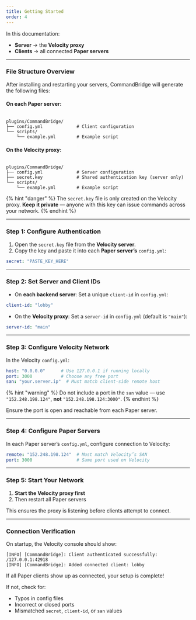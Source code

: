 ```yaml
---
title: Getting Started
order: 4
---
```


In this documentation:

- **Server** → the **Velocity proxy**
- **Clients** → all connected **Paper servers**

***

### **File Structure Overview**

After installing and restarting your servers, CommandBridge will generate the following files:

#### On **each Paper server**:
```

plugins/CommandBridge/
├── config.yml             # Client configuration
└── scripts/
    └── example.yml        # Example script

```

#### On the **Velocity proxy**:
```

plugins/CommandBridge/
├── config.yml             # Server configuration
├── secret.key             # Shared authentication key (server only)
└── scripts/
    └── example.yml        # Example script

```

<div class="h-4"></div>

{% hint "danger" %}
The `secret.key` file is only created on the Velocity proxy. **Keep it private** — anyone with this key can issue commands across your network.
{% endhint %}

<div class="h-4"></div>

***

### **Step 1: Configure Authentication**

1. Open the `secret.key` file from the **Velocity server**.
2. Copy the key and paste it into each **Paper server’s** `config.yml`:

```yaml
secret: "PASTE_KEY_HERE"
```
<div class="h-4"></div>

---

### **Step 2: Set Server and Client IDs**

* On **each backend server**:
  Set a unique `client-id` in `config.yml`:

```yaml
client-id: "lobby"
```

* On the **Velocity proxy**:
  Set a `server-id` in `config.yml` (default is `"main"`):

```yaml
server-id: "main"
```
<div class="h-4"></div>

---

### **Step 3: Configure Velocity Network**

In the Velocity `config.yml`:

```yaml
host: "0.0.0.0"      # Use 127.0.0.1 if running locally
port: 3000           # Choose any free port
san: "your.server.ip"  # Must match client-side remote host
```
<div class="h-4"></div>

{% hint "warning" %}
Do not include a port in the `san` value — use `"152.248.198.124"`, **not** `"152.248.198.124:3000"`.
{% endhint %}

Ensure the port is open and reachable from each Paper server.

---

### **Step 4: Configure Paper Servers**

In each Paper server’s `config.yml`, configure connection to Velocity:

```yaml
remote: "152.248.198.124"  # Must match Velocity’s SAN
port: 3000                 # Same port used on Velocity
```
<div class="h-4"></div>

---

### **Step 5: Start Your Network**

1. **Start the Velocity proxy first**
2. Then restart all Paper servers

This ensures the proxy is listening before clients attempt to connect.

---

### **Connection Verification**

On startup, the Velocity console should show:

```
[INFO] [CommandBridge]: Client authenticated successfully: /127.0.0.1:42918
[INFO] [CommandBridge]: Added connected client: lobby
```

If all Paper clients show up as connected, your setup is complete!

If not, check for:

* Typos in config files
* Incorrect or closed ports
* Mismatched `secret`, `client-id`, or `san` values


